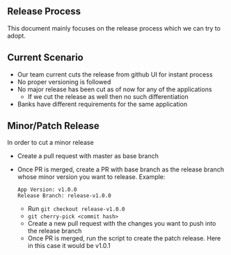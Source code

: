 ## Release Process

This document mainly focuses on the release process which we can try to adopt.

## Current Scenario

- Our team current cuts the release from github UI for instant process
- No proper versioning is followed
- No major release has been cut as of now for any of the applications
  - If we cut the release as well then no such differentiation
- Banks have different requirements for the same application

## Minor/Patch Release

In order to cut a minor release

- Create a pull request with master as base branch
- Once PR is merged, create a PR with base branch as the release branch whose minor version
  you want to release. Example:

  ```
  App Version: v1.0.0
  Release Branch: release-v1.0.0
  ```

  - Run `git checkout release-v1.0.0`
  - `git cherry-pick <commit hash>`
  - Create a new pull request with the changes you want to push into the release branch
  - Once PR is merged, run the script to create the patch release. Here in this case
    it would be v1.0.1
